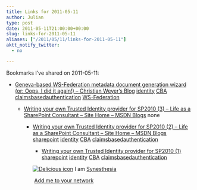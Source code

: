 ```yaml
---
title: Links for 2011-05-11
author: Julian
type: post
date: 2011-05-11T21:00:00+00:00
slug: links-for-2011-05-11 
aliases: ["/2011/05/11/links-for-2011-05-11"]
aktt_notify_twitter:
  - no

---
```

Bookmarks I&#8217;ve shared on 2011-05-11:

  * [Geneva-based WS-Federation metadata document generation wizard (or: Oops, I did it again!) &#8211; Christian Weyer&#8217;s Blog][1] 
    [identity][2] [CBA][3] [claimsbasedauthentication][4] [WS-Federation][5] </li> 
    
      * [Writing your own Trusted Identity provider for SP2010 (3) &#8211; Life as a SharePoint Consultant &#8211; Site Home &#8211; MSDN Blogs][6] 
        none</li> 
        
          * [Writing your own Trusted Identity provider for SP2010 (2) &#8211; Life as a SharePoint Consultant &#8211; Site Home &#8211; MSDN Blogs][7] 
            [sharepoint][8] [identity][2] [CBA][3] [claimsbasedauthentication][4] </li> 
            
              * [Writing your own Trusted Identity provider for SP2010 (1)][9] 
                [sharepoint][8] [identity][2] [CBA][3] [claimsbasedauthentication][4] </li> </ul> 
                
                <p class="deliciouslink">
                  <a href="https://del.icio.us/synesthesia" title="See all my bookmarks on del.icio.us"><img src="https://www.synesthesia.co.uk/images/deliciousicon.jpg" alt="Delicious icon" /></a>&nbsp;I am <a href="https://del.icio.us/synesthesia" title="See all my bookmarks on del.icio.us">Synesthesia</a>
                </p>
                
                <p class="deliciouslink">
                  <a href="https://del.icio.us/network?add=synesthesia" title="Add me to your del.icio.us network"><img src="https://www.synesthesia.co.uk/images/add.gif" alt="" /></a>&nbsp;<a href="https://del.icio.us/network?add=synesthesia" title="Add me to your del.icio.us network">Add me to your network</a>
                </p>

 [1]: https://weblogs.thinktecture.com/cweyer/2009/05/geneva-based-ws-federation-metadata-document-generation-wizard-or-oops-i-did-it-again.html
 [2]: https://www.delicious.com/synesthesia/identity
 [3]: https://www.delicious.com/synesthesia/CBA
 [4]: https://www.delicious.com/synesthesia/claimsbasedauthentication
 [5]: https://www.delicious.com/synesthesia/WS-Federation
 [6]: https://blogs.msdn.com/b/life_of_a_sharepoint_consultant/archive/2010/12/15/writing-your-own-trusted-identity-provider-for-sp2010-3.aspx
 [7]: https://blogs.msdn.com/b/life_of_a_sharepoint_consultant/archive/2010/12/08/writing-your-own-trusted-identity-provider-for-sp2010-2.aspx
 [8]: https://www.delicious.com/synesthesia/sharepoint
 [9]: https://blogs.msdn.com/b/life_of_a_sharepoint_consultant/archive/2010/12/01/writing-your-own-trusted-identity-provider-for-sp2010-1.aspx
